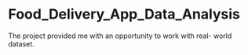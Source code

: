 # Food_Delivery_App_Data_Analysis
The project provided me with an opportunity to work with real- world dataset.
